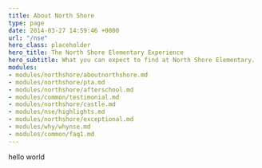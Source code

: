 ```yaml
---
title: About North Shore
type: page
date: 2014-03-27 14:59:46 +0000
url: "/nse"
hero_class: placeholder
hero_title: The North Shore Elementary Experience
hero_subtitle: What you can expect to find at North Shore Elementary.
modules:
- modules/northshore/aboutnorthshore.md
- modules/northshore/pta.md
- modules/northshore/afterschool.md
- modules/common/testimonial.md
- modules/northshore/castle.md
- modules/nse/highlights.md
- modules/northshore/exceptional.md
- modules/why/whynse.md
- modules/common/faq1.md
---
```

hello world